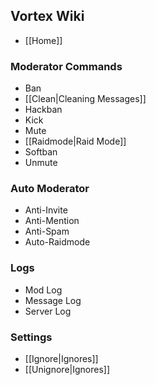 ## Vortex Wiki

- [[Home]]

### Moderator Commands

- Ban
- [[Clean|Cleaning Messages]]
- Hackban
- Kick
- Mute
- [[Raidmode|Raid Mode]]
- Softban
- Unmute


### Auto Moderator

- Anti-Invite
- Anti-Mention
- Anti-Spam
- Auto-Raidmode


### Logs

- Mod Log
- Message Log
- Server Log


### Settings
- [[Ignore|Ignores]]
- [[Unignore|Ignores]]